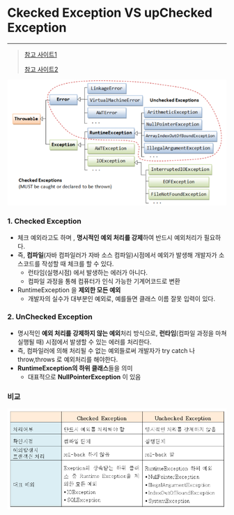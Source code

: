 # Ckecked Exception  VS upChecked Exception 

---

>[참고 사이트1](https://devlog-wjdrbs96.tistory.com/351)
>
>[참고 사이트2](https://steady-coding.tistory.com/583)

<img src="./images/checked_unchecked_exception.png" width="600">

### 1. Checked Exception

- 체크 예외라고도 하며 , **명시적인 예외 처리를 강제**하여 반드시 예외처리가 필요하다. 
- 즉, **컴파일**(자바 컴파일러가 자바 소스 컴파일)시점에서 예외가 발생해 개발자가 소스코드를 작성할 때 체크를 할 수 있다. 
  - 런타임(실행시점) 에서 발생하는 에러가 아니다. 
  - 컴파일 과정을 통해 컴퓨터가 인식 가능한 기계어코드로 변환
- RuntimeException 을 **제외한 모든 예외**
  - 개발자의 실수가 대부분인 예외로, 예를들면 클래스 이름 잘못 입력이 있다. 



### 2. UnChecked Exception

- 명시적인 **예외 처리를 강제하지 않는 예외**처리 방식으로, **런타임**(컴파일 과정을 마쳐 실행될 때) 시점에서 발생할 수 있는 에러를 처리한다. 
- 즉, 컴파일러에 의해 처리될 수 없는 예외들로써 개발자가 try catch 나 throw,throws 로 예외처리를 해야한다. 
- **RuntimeException의 하위 클래스**들을 의미
  - 대표적으로 **NullPointerException** 이 있음 



### 비교

<img src="./images/checked_unchecked_exception2.png" width="600">